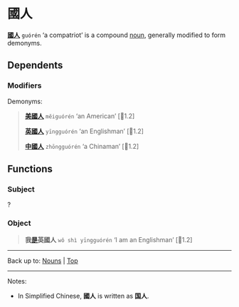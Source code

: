 # 國人

**[國](國.md)[人](人.md)** `guórén` ‘a compatriot’ is a compound [noun](index.md), generally modified to form demonyms. 

## Dependents

### Modifiers

Demonyms:

> **[美國人](美國人.md)** `měiguórén` ‘an American’ \[🦉1.2\]
>
> **[英國人](英國人.md)** `yīngguórén` ‘an Englishman’ \[🦉1.2\]
>
> **[中國人](中國人.md)** `zhōngguórén` ‘a Chinaman’ \[🦉1.2\]

## Functions

### Subject

?

### Object

> **我[是](../verbs/是.md)英國人** `wǒ shì yīngguórén` ‘I am an Englishman’ \[🦉1.2\]

----

Back up to: [Nouns](index.md) | [Top](../index.md)

----

Notes:
- In Simplified Chinese, **國人** is written as **国人**.
